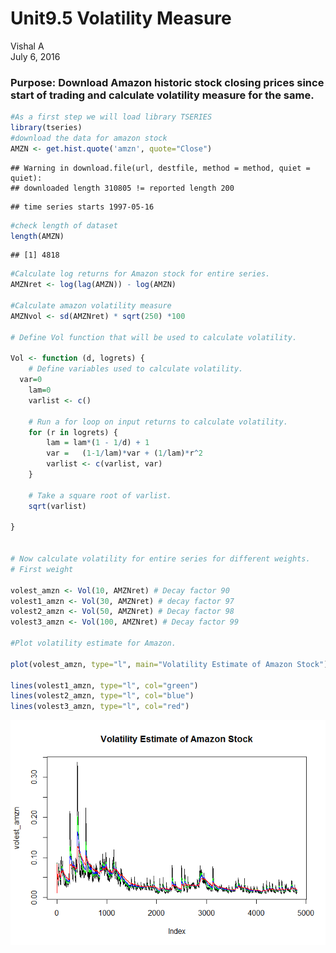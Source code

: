 # Unit9.5 Volatility Measure
Vishal A  
July 6, 2016  
### Purpose: Download Amazon historic stock closing prices since start of trading and calculate volatility measure for the same.


```r
#As a first step we will load library TSERIES
library(tseries)
#download the data for amazon stock
AMZN <- get.hist.quote('amzn', quote="Close")
```

```
## Warning in download.file(url, destfile, method = method, quiet = quiet):
## downloaded length 310805 != reported length 200
```

```
## time series starts 1997-05-16
```

```r
#check length of dataset
length(AMZN)
```

```
## [1] 4818
```

```r
#Calculate log returns for Amazon stock for entire series.
AMZNret <- log(lag(AMZN)) - log(AMZN)

#Calculate amazon volatility measure
AMZNvol <- sd(AMZNret) * sqrt(250) *100

# Define Vol function that will be used to calculate volatility.

Vol <- function (d, logrets) {
	# Define variables used to calculate volatility.
  var=0
	lam=0
	varlist <- c()
	
	# Run a for loop on input returns to calculate volatility.
	for (r in logrets) {
		lam = lam*(1 - 1/d) + 1
		var =	(1-1/lam)*var + (1/lam)*r^2
		varlist <- c(varlist, var)
	}
	
	# Take a square root of varlist.
	sqrt(varlist) 
	
}


# Now calculate volatility for entire series for different weights.
# First weight

volest_amzn <- Vol(10, AMZNret) # Decay factor 90
volest1_amzn <- Vol(30, AMZNret) # decay factor 97
volest2_amzn <- Vol(50, AMZNret) # Decay factor 98
volest3_amzn <- Vol(100, AMZNret) # Decay factor 99

#Plot volatility estimate for Amazon.

plot(volest_amzn, type="l", main="Volatility Estimate of Amazon Stock")

lines(volest1_amzn, type="l", col="green")
lines(volest2_amzn, type="l", col="blue")
lines(volest3_amzn, type="l", col="red")
```

![](Unit9.5VolEst_files/figure-html/unnamed-chunk-1-1.png)<!-- -->
